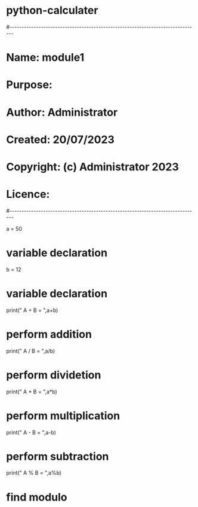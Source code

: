 # python-calculater
#-------------------------------------------------------------------------------
# Name:        module1
# Purpose:
#
# Author:      Administrator
#
# Created:     20/07/2023
# Copyright:   (c) Administrator 2023
# Licence:     <your licence>
#-------------------------------------------------------------------------------

a = 50
# variable declaration
b = 12
# variable declaration

print(" A + B = ",a+b)
# perform addition
print(" A / B = ",a/b)
# perform dividetion
print(" A * B = ",a*b)
# perform multiplication
print(" A - B = ",a-b)
# perform subtraction
print(" A % B = ",a%b)
# find modulo
